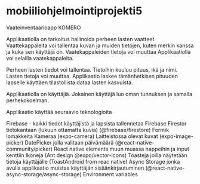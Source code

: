 # mobiiliohjelmointiprojekti5

Vaateinventaarioapp KOMERO

Applikaatiolla on tarkoitus hallinoida perheen lasten vaatteet.
Vaattekappaleita voi tallentaa kuvan ja muiden tietojen, kuten merkin kanssa ja kuka sen käyttäjä on.
Vaatekappaleiden tietoja voi muuttaa
Applikaatiolla voi selailla vaatekappaleita.

Perheen lasten tiedot voi tallentaa. Tietoihin kuuluu pituus, ikä ja nimi.
Lasten tietoja voi muuttaa.
Applikaatio laskee tämänhetkisen pituuden lapselle käyttäen tilastollista dataa lasten kasvuista.

Applikaatiolla on käyttäjiä. Jokainen käyttäjä luo oman tunnuksen ja samalla perhekokoelman.

Applikaatio käyttää seuraavio teknologioita

Firebase - kaikki tiedot käyttäjistä ja lapsista tallennetaa Firebase Firestor tietokantaan (lukuun ottamatta kuvia) (@firebase/firestore)
Formik lomakkeita
Kameraa (expo-camera)
Laitteistossa olevat kuvat (expo-image-picker)
DatePicker jolla valitaan päivämäärä (@react-native-community/picker)
React native elements muun muassa nappeihin ja input kenttiin
Ikoneja (Ant design @expo/vector-icons)
Toasteja joilla näytetään tietoja käyttäjälle (ToastAndroid from reac native)
Async Storage jonka avulla applikaatio muistaa käyttäjän sisäänkirjautuminen (@react-native-async-storage/async-storage)
Environment variables